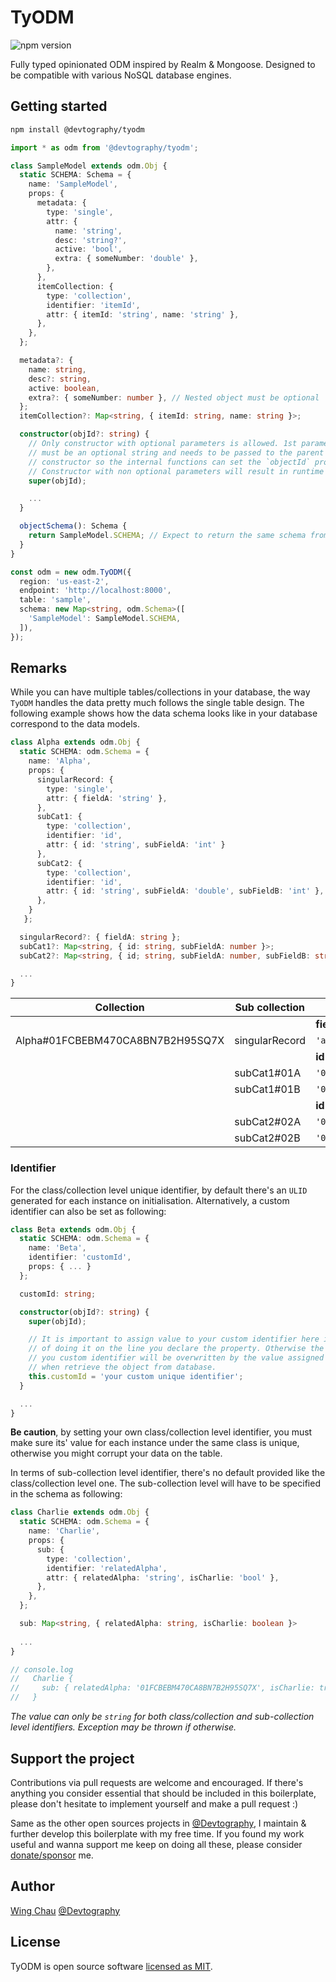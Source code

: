 # TyODM

![npm version](https://img.shields.io/npm/v/@devtography/tyodm)

Fully typed opinionated ODM inspired by Realm & Mongoose. Designed to be 
compatible with various NoSQL database engines.

## Getting started

```sh
npm install @devtography/tyodm
```

```typescript
import * as odm from '@devtography/tyodm';

class SampleModel extends odm.Obj {
  static SCHEMA: Schema = {
    name: 'SampleModel',
    props: {
      metadata: {
        type: 'single',
        attr: {
          name: 'string',
          desc: 'string?',
          active: 'bool',
          extra: { someNumber: 'double' },
        },
      },
      itemCollection: {
        type: 'collection',
        identifier: 'itemId',
        attr: { itemId: 'string', name: 'string' },
      },
    },
  };

  metadata?: {
    name: string,
    desc?: string,
    active: boolean,
    extra?: { someNumber: number }, // Nested object must be optional
  };
  itemCollection?: Map<string, { itemId: string, name: string }>;

  constructor(objId?: string) {
    // Only constructor with optional parameters is allowed. 1st parameter
    // must be an optional string and needs to be passed to the parent 
    // constructor so the internal functions can set the `objectId` properly.
    // Constructor with non optional parameters will result in runtime exception.
    super(objId);

    ...
  }

  objectSchema(): Schema {
    return SampleModel.SCHEMA; // Expect to return the same schema from class.
  }
}

const odm = new odm.TyODM({
  region: 'us-east-2',
  endpoint: 'http://localhost:8000',
  table: 'sample',
  schema: new Map<string, odm.Schema>([
    'SampleModel': SampleModel.SCHEMA,
  ]),
});
```

## Remarks

While you can have multiple tables/collections in your database, the way `TyODM`
handles the data pretty much follows the single table design. The following
example shows how the data schema looks like in your database correspond to the
data models.

```typescript
class Alpha extends odm.Obj {
  static SCHEMA: odm.Schema = { 
    name: 'Alpha',
    props: {
      singularRecord: {
        type: 'single',
        attr: { fieldA: 'string' },
      },
      subCat1: {
        type: 'collection',
        identifier: 'id',
        attr: { id: 'string', subFieldA: 'int' }
      },
      subCat2: {
        type: 'collection',
        identifier: 'id',
        attr: { id: 'string', subFieldA: 'double', subFieldB: 'int' },
      },
    }
   };

  singularRecord?: { fieldA: string };
  subCat1?: Map<string, { id: string, subFieldA: number }>;
  subCat2?: Map<string, { id; string, subFieldA: number, subFieldB: string }>;

  ...
}
```

| Collection                       | Sub collection |            |               |               |
|----------------------------------|----------------|------------|---------------|---------------|
|                                  |                | __fieldA__ |               |               |
| Alpha#01FCBEBM470CA8BN7B2H95SQ7X | singularRecord | `'abc'`    |               |               |
|                                  |                | __id__     | __subFieldA__ |               |
|                                  | subCat1#01A    | `'01A'`    | `10`          |               |
|                                  | subCat1#01B    | `'01B'`    | `11`          |               |
|                                  |                | __id__     | __subFieldA__ | __subFieldB__ |
|                                  | subCat2#02A    | `'02A'`    | `7.62`        | `1`           |
|                                  | subCat2#02B    | `'02B'`    | `0.45`        | `2`           |

### __Identifier__

For the class/collection level unique identifier, by default there's an `ULID`
generated for each instance on initialisation. Alternatively, a custom
identifier can also be set as following:

```typescript
class Beta extends odm.Obj {
  static SCHEMA: odm.Schema = {
    name: 'Beta',
    identifier: 'customId',
    props: { ... }
  };

  customId: string;

  constructor(objId?: string) {
    super(objId);

    // It is important to assign value to your custom identifier here instead
    // of doing it on the line you declare the property. Otherwise the value of
    // you custom identifier will be overwritten by the value assigned there
    // when retrieve the object from database.
    this.customId = 'your custom unique identifier';
  }

  ...
}
```

__Be caution__, by setting your own class/collection level identifier,
you must make sure its' value for each instance under the same class is unique,
otherwise you might corrupt your data on the table.

In terms of sub-collection level identifier, there's no default provided like
the class/collection level one. The sub-collection level will have to be
specified in the schema as following:

```typescript
class Charlie extends odm.Obj {
  static SCHEMA: odm.Schema = {
    name: 'Charlie',
    props: {
      sub: {
        type: 'collection',
        identifier: 'relatedAlpha',
        attr: { relatedAlpha: 'string', isCharlie: 'bool' },
      },
    },
  };

  sub: Map<string, { relatedAlpha: string, isCharlie: boolean }>
  
  ...
}

// console.log
//   Charlie {
//     sub: { relatedAlpha: '01FCBEBM470CA8BN7B2H95SQ7X', isCharlie: true )
//   }
```

*The value can only be `string` for both class/collection and sub-collection
level identifiers. Exception may be thrown if otherwise.*

## Support the project
Contributions via pull requests are welcome and encouraged. If there's anything
you consider essential that should be included in this boilerplate, please don't
hesitate to implement yourself and make a pull request :)

Same as the other open sources projects in [@Devtography], I maintain & further
develop this boilerplate with my free time. If you found my work useful and
wanna support me keep on doing all these, please consider
[donate/sponsor](https://github.com/sponsors/iamWing) me.

## Author
[Wing Chau](https://github.com/iamWing) [@Devtography]

## License
TyODM is open source software [licensed as MIT](LICENSE).

[@Devtography]: https://github.com/Devtography
